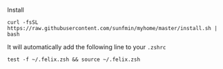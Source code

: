 Install

```
curl -fsSL https://raw.githubusercontent.com/sunfmin/myhome/master/install.sh | bash
```

It will automatically add the following line to your `.zshrc`

```
test -f ~/.felix.zsh && source ~/.felix.zsh
```
